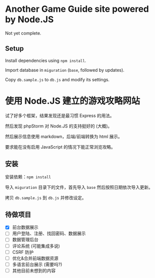 # Another Game Guide site powered by Node.JS

Not yet complete.

## Setup
Install dependencies using `npm install`.

Import database in `miguration` (`base`, followed by updates).

Copy `db.sample.js` to `db.js` and modify its settings.

# 使用 Node.JS 建立的游戏攻略网站

试了好多个框架，结果发现还是最习惯 Express 的用法。

然后发现 phpStorm 对 Node.JS 的支持挺好的 (大概)。

然后展示信息使用 markdown，后端/前端转换为 html 展示。

要求能在没有启用 JavaScript 的情况下能正常浏览攻略。

## 安装
安装依赖：`npm install`

导入 `miguration` 目录下的文件，首先导入 `base` 然后按照日期依次导入更新。

拷贝 `db.sample.js` 到 `db.js` 并修改设定。

## 待做项目
- [x] 前台数据展示
- [ ] 用户登陆、注册、找回密码、数据展示
- [ ] 数据管理后台
- [ ] 评论系统 (可能集成多说)
- [ ] CSRF 防护
- [ ] 优化&合并前端数据资源
- [ ] 多语言前台展示 (需要吗?)
- [ ] 其他目前未想到的内容